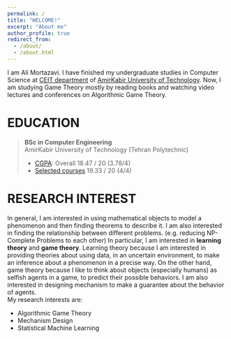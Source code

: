 ```yaml
---
permalink: /
title: "WELCOME!"
excerpt: "About me"
author_profile: true
redirect_from: 
  - /about/
  - /about.html
---
```

I am Ali Mortazavi. I have finished my undergraduate studies in Computer Science at [CEIT department](http://ceit.aut.ac.ir/autcms/home.htm?depurl=computer-engineering&lang=en) of [AmirKabir University of Technology](http://aut.ac.ir/aut/). Now, I am studying Game Theory mostly by reading books and watching video lectures and conferences on Algorithmic Game Theory.
<br> 



EDUCATION
======
> **BSc in Computer Engineering** <br>
> AmirKabir University of Technology (Tehran Polytechnic)
> * [CGPA](https://github.com/AliMorty/AliMorty.github.io/raw/master/files/Transcript_Ali_Mortazavi.pdf):   Overall         18.47 / 20 (3.78/4)
> * [Selected courses](https://alimorty.github.io//education/)   19.33 / 20 (4/4) <br>
                                                                  
RESEARCH INTEREST
======
In general, I am interested in using mathematical objects to model a phenomenon and then finding theorems to describe it. 
I am also interested in finding the relationship between different problems. (e.g. reducing NP-Complete Problems to each other) In particular, I am interested in **learning theory** and **game theory**. 
Learning theory because I am interested in providing theories about using data, in an uncertain environment, to make an inference about a phenomenon in a precise way. 
On the other hand, game theory because I like to think about objects (especially humans) as selfish agents in a game, to predict their possible behaviors. 
I am also interested in designing mechanism to make a guarantee about the behavior of agents. <br>
My research interests are: <br>

* Algorithmic Game Theory
* Mechanism Design
*	Statistical Machine Learning 







  





